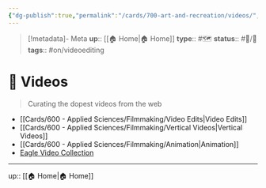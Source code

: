 ```yaml
---
{"dg-publish":true,"permalink":"/cards/700-art-and-recreation/videos/","title":"🎥 Videos"}
---
```


> [!metadata]- Meta
> **up**:: [[🏠 Home\|🏠 Home]]
> **type**:: #🗺️
> **status**:: #📝/🌱 
> **tags**::  #on/videoediting 

# 🎥 Videos

> Curating the dopest videos from the web

 - [[Cards/600 - Applied Sciences/Filmmaking/Video Edits\|Video Edits]]
 - [[Cards/600 - Applied Sciences/Filmmaking/Vertical Videos\|Vertical Videos]]
 - [[Cards/600 - Applied Sciences/Filmmaking/Animation\|Animation]]
 - [Eagle Video Collection](eagle://smart-folder/LEEV1KW7LKZ3C)

---
up:: [[🏠 Home\|🏠 Home]]

